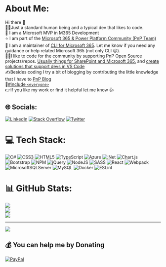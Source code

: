 # About Me:
Hi there 👋
<br>🙋‍♂️Just a standard human being and a typical dev that likes to code.
<br>🤩 I am a Microsoft MVP in M365 Development
<br>⭐ I am part of the [Microsoft 365 & Power Platform Community (PnP Team)](https://pnp.github.io/)
<br>💪 I am a maintainer of [CLI for Microsoft 365](https://github.com/pnp/cli-microsoft365). Let me know if you need any guidance or help related Microsoft 365 (not only CLI 😉).
<br>👨‍💻I like to code for the community by supporting PnP Open Source projects/repos. [Usually things for SharePoint and Microsoft 365.](https://adoption.microsoft.com/en-us/sample-solution-gallery/Adam-it/) and [create solutions that support devs in VS Code](https://marketplace.visualstudio.com/publishers/adamwojcikit)
<br>✍️Besides coding I try a bit of blogging by contributing the little knowledge that I have to [PnP Blog](https://pnp.github.io/blog/)
<br>🌈[#include `<everyone>`](https://accessibilityinsights.io/)
<br>👉If you like my work or find it helpful let me know 👍<br>


## 🌐 Socials:
[![LinkedIn](https://img.shields.io/badge/LinkedIn-%230077B5.svg?logo=linkedin&logoColor=white)](https://linkedin.com/in/adam-wójcik-9b7777a6) [![Stack Overflow](https://img.shields.io/badge/-Stackoverflow-FE7A16?logo=stack-overflow&logoColor=white)](https://stackoverflow.com/users/11672309) [![Twitter](https://img.shields.io/badge/Twitter-%231DA1F2.svg?logo=Twitter&logoColor=white)](https://twitter.com/Adam25858782) 

# 💻 Tech Stack:
![C#](https://img.shields.io/badge/c%23-%23239120.svg?style=for-the-badge&logo=c-sharp&logoColor=white) ![CSS3](https://img.shields.io/badge/css3-%231572B6.svg?style=for-the-badge&logo=css3&logoColor=white) ![HTML5](https://img.shields.io/badge/html5-%23E34F26.svg?style=for-the-badge&logo=html5&logoColor=white) ![TypeScript](https://img.shields.io/badge/typescript-%23007ACC.svg?style=for-the-badge&logo=typescript&logoColor=white) ![Azure](https://img.shields.io/badge/azure-%230072C6.svg?style=for-the-badge&logo=azure-devops&logoColor=white) ![.Net](https://img.shields.io/badge/.NET-5C2D91?style=for-the-badge&logo=.net&logoColor=white) ![Chart.js](https://img.shields.io/badge/chart.js-F5788D.svg?style=for-the-badge&logo=chart.js&logoColor=white) ![Bootstrap](https://img.shields.io/badge/bootstrap-%23563D7C.svg?style=for-the-badge&logo=bootstrap&logoColor=white) ![NPM](https://img.shields.io/badge/NPM-%23000000.svg?style=for-the-badge&logo=npm&logoColor=white) ![jQuery](https://img.shields.io/badge/jquery-%230769AD.svg?style=for-the-badge&logo=jquery&logoColor=white) ![NodeJS](https://img.shields.io/badge/node.js-6DA55F?style=for-the-badge&logo=node.js&logoColor=white) ![SASS](https://img.shields.io/badge/SASS-hotpink.svg?style=for-the-badge&logo=SASS&logoColor=white) ![React](https://img.shields.io/badge/react-%2320232a.svg?style=for-the-badge&logo=react&logoColor=%2361DAFB) ![Webpack](https://img.shields.io/badge/webpack-%238DD6F9.svg?style=for-the-badge&logo=webpack&logoColor=black) ![MicrosoftSQLServer](https://img.shields.io/badge/Microsoft%20SQL%20Sever-CC2927?style=for-the-badge&logo=microsoft%20sql%20server&logoColor=white) ![MySQL](https://img.shields.io/badge/mysql-%2300f.svg?style=for-the-badge&logo=mysql&logoColor=white) ![Docker](https://img.shields.io/badge/docker-%230db7ed.svg?style=for-the-badge&logo=docker&logoColor=white) ![ESLint](https://img.shields.io/badge/ESLint-4B3263?style=for-the-badge&logo=eslint&logoColor=white)
# 📊 GitHub Stats:
![](https://github-readme-stats.vercel.app/api?username=adam-it&theme=default&hide_border=false&include_all_commits=true&count_private=true)<br/>
![](https://github-readme-streak-stats.herokuapp.com/?user=adam-it&theme=default&hide_border=false)<br/>
![](https://github-readme-stats.vercel.app/api/top-langs/?username=adam-it&theme=default&hide_border=false&include_all_commits=true&count_private=true&layout=compact)

---
[![](https://visitcount.itsvg.in/api?id=adam-it&icon=0&color=0)](https://visitcount.itsvg.in)

  ## 💰 You can help me by Donating
  [![PayPal](https://img.shields.io/badge/PayPal-00457C?style=for-the-badge&logo=paypal&logoColor=white)](https://paypal.me/SponsorMyCoding) 

  <!-- Proudly created with GPRM ( https://gprm.itsvg.in ) -->
  
